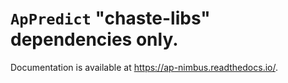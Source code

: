 # `ApPredict` "chaste-libs" dependencies only.

Documentation is available at https://ap-nimbus.readthedocs.io/.
